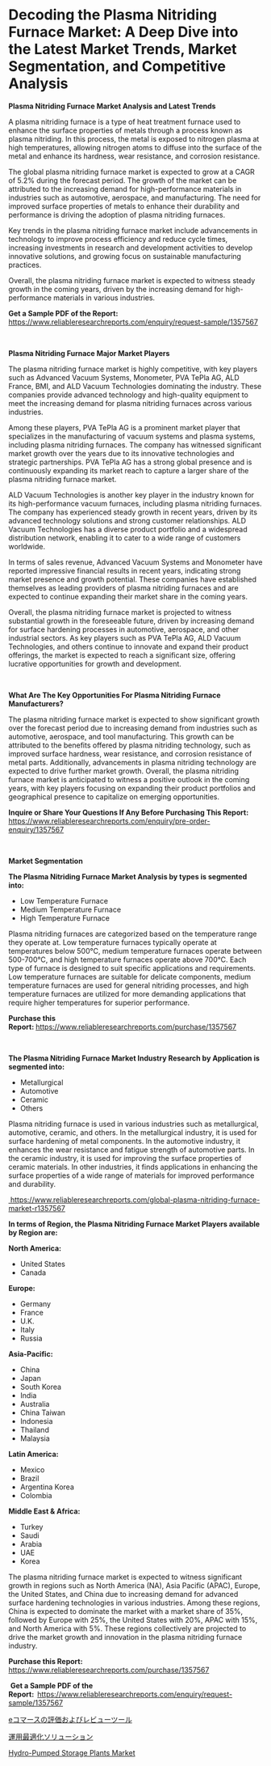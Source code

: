 <p><h1>Decoding the Plasma Nitriding Furnace Market: A Deep Dive into the Latest Market Trends, Market Segmentation, and Competitive Analysis</h1></p><p><strong>Plasma Nitriding Furnace Market Analysis and Latest Trends</strong></p>
<p><p>A plasma nitriding furnace is a type of heat treatment furnace used to enhance the surface properties of metals through a process known as plasma nitriding. In this process, the metal is exposed to nitrogen plasma at high temperatures, allowing nitrogen atoms to diffuse into the surface of the metal and enhance its hardness, wear resistance, and corrosion resistance.</p><p>The global plasma nitriding furnace market is expected to grow at a CAGR of 5.2% during the forecast period. The growth of the market can be attributed to the increasing demand for high-performance materials in industries such as automotive, aerospace, and manufacturing. The need for improved surface properties of metals to enhance their durability and performance is driving the adoption of plasma nitriding furnaces.</p><p>Key trends in the plasma nitriding furnace market include advancements in technology to improve process efficiency and reduce cycle times, increasing investments in research and development activities to develop innovative solutions, and growing focus on sustainable manufacturing practices.</p><p>Overall, the plasma nitriding furnace market is expected to witness steady growth in the coming years, driven by the increasing demand for high-performance materials in various industries.</p></p>
<p><strong>Get a Sample PDF of the Report:&nbsp;</strong> <a href="https://www.reliableresearchreports.com/enquiry/request-sample/1357567">https://www.reliableresearchreports.com/enquiry/request-sample/1357567</a></p>
<p>&nbsp;</p>
<p><strong>Plasma Nitriding Furnace Major Market Players</strong></p>
<p><p>The plasma nitriding furnace market is highly competitive, with key players such as Advanced Vacuum Systems, Monometer, PVA TePla AG, ALD France, BMI, and ALD Vacuum Technologies dominating the industry. These companies provide advanced technology and high-quality equipment to meet the increasing demand for plasma nitriding furnaces across various industries.</p><p>Among these players, PVA TePla AG is a prominent market player that specializes in the manufacturing of vacuum systems and plasma systems, including plasma nitriding furnaces. The company has witnessed significant market growth over the years due to its innovative technologies and strategic partnerships. PVA TePla AG has a strong global presence and is continuously expanding its market reach to capture a larger share of the plasma nitriding furnace market.</p><p>ALD Vacuum Technologies is another key player in the industry known for its high-performance vacuum furnaces, including plasma nitriding furnaces. The company has experienced steady growth in recent years, driven by its advanced technology solutions and strong customer relationships. ALD Vacuum Technologies has a diverse product portfolio and a widespread distribution network, enabling it to cater to a wide range of customers worldwide.</p><p>In terms of sales revenue, Advanced Vacuum Systems and Monometer have reported impressive financial results in recent years, indicating strong market presence and growth potential. These companies have established themselves as leading providers of plasma nitriding furnaces and are expected to continue expanding their market share in the coming years.</p><p>Overall, the plasma nitriding furnace market is projected to witness substantial growth in the foreseeable future, driven by increasing demand for surface hardening processes in automotive, aerospace, and other industrial sectors. As key players such as PVA TePla AG, ALD Vacuum Technologies, and others continue to innovate and expand their product offerings, the market is expected to reach a significant size, offering lucrative opportunities for growth and development.</p></p>
<p>&nbsp;</p>
<p><strong>What Are The Key Opportunities For Plasma Nitriding Furnace Manufacturers?</strong></p>
<p><p>The plasma nitriding furnace market is expected to show significant growth over the forecast period due to increasing demand from industries such as automotive, aerospace, and tool manufacturing. This growth can be attributed to the benefits offered by plasma nitriding technology, such as improved surface hardness, wear resistance, and corrosion resistance of metal parts. Additionally, advancements in plasma nitriding technology are expected to drive further market growth. Overall, the plasma nitriding furnace market is anticipated to witness a positive outlook in the coming years, with key players focusing on expanding their product portfolios and geographical presence to capitalize on emerging opportunities.</p></p>
<p><strong>Inquire or Share Your Questions If Any Before Purchasing This Report:</strong> <a href="https://www.reliableresearchreports.com/enquiry/pre-order-enquiry/1357567">https://www.reliableresearchreports.com/enquiry/pre-order-enquiry/1357567</a></p>
<p>&nbsp;</p>
<p><strong>Market Segmentation</strong></p>
<p><strong>The Plasma Nitriding Furnace Market Analysis by types is segmented into:</strong></p>
<p><ul><li>Low Temperature Furnace</li><li>Medium Temperature Furnace</li><li>High Temperature Furnace</li></ul></p>
<p><p>Plasma nitriding furnaces are categorized based on the temperature range they operate at. Low temperature furnaces typically operate at temperatures below 500°C, medium temperature furnaces operate between 500-700°C, and high temperature furnaces operate above 700°C. Each type of furnace is designed to suit specific applications and requirements. Low temperature furnaces are suitable for delicate components, medium temperature furnaces are used for general nitriding processes, and high temperature furnaces are utilized for more demanding applications that require higher temperatures for superior performance.</p></p>
<p><strong>Purchase this Report:&nbsp;</strong><a href="https://www.reliableresearchreports.com/purchase/1357567">https://www.reliableresearchreports.com/purchase/1357567</a></p>
<p>&nbsp;</p>
<p><strong>The Plasma Nitriding Furnace Market Industry Research by Application is segmented into:</strong></p>
<p><ul><li>Metallurgical</li><li>Automotive</li><li>Ceramic</li><li>Others</li></ul></p>
<p><p>Plasma nitriding furnace is used in various industries such as metallurgical, automotive, ceramic, and others. In the metallurgical industry, it is used for surface hardening of metal components. In the automotive industry, it enhances the wear resistance and fatigue strength of automotive parts. In the ceramic industry, it is used for improving the surface properties of ceramic materials. In other industries, it finds applications in enhancing the surface properties of a wide range of materials for improved performance and durability.</p></p>
<p><a href="https://www.reliableresearchreports.com/global-plasma-nitriding-furnace-market-r1357567">&nbsp;https://www.reliableresearchreports.com/global-plasma-nitriding-furnace-market-r1357567</a></p>
<p><strong>In terms of Region, the Plasma Nitriding Furnace Market Players available by Region are:</strong></p>
<p>
    <p> <strong> North America: </strong>
        <ul>
            <li>United States</li>
            <li>Canada</li>
        </ul>
        </p> 
    <p> <strong> Europe: </strong>
        <ul>
            <li>Germany</li>
            <li>France</li>
            <li>U.K.</li>
            <li>Italy</li>
            <li>Russia</li>
        </ul>
        </p> 
    <p> <strong> Asia-Pacific: </strong>
        <ul>
            <li>China</li>
            <li>Japan</li>
            <li>South Korea</li>
            <li>India</li>
            <li>Australia</li>
            <li>China Taiwan</li>
            <li>Indonesia</li>
            <li>Thailand</li>
            <li>Malaysia</li>
        </ul>
        </p> 
    <p> <strong> Latin America: </strong>
        <ul>
            <li>Mexico</li>
            <li>Brazil</li>
            <li>Argentina Korea</li>
            <li>Colombia</li>
        </ul>
        </p> 
    <p> <strong> Middle East & Africa: </strong>
        <ul>
            <li>Turkey</li>
            <li>Saudi</li>
            <li>Arabia</li>
            <li>UAE</li>
            <li>Korea</li>
        </ul>
    </p>
    </p>
<p><p>The plasma nitriding furnace market is expected to witness significant growth in regions such as North America (NA), Asia Pacific (APAC), Europe, the United States, and China due to increasing demand for advanced surface hardening technologies in various industries. Among these regions, China is expected to dominate the market with a market share of 35%, followed by Europe with 25%, the United States with 20%, APAC with 15%, and North America with 5%. These regions collectively are projected to drive the market growth and innovation in the plasma nitriding furnace industry.</p></p>
<p><strong>Purchase this Report: </strong><a href="https://www.reliableresearchreports.com/purchase/1357567">https://www.reliableresearchreports.com/purchase/1357567</a></p>
<p>&nbsp;<strong>Get a Sample PDF of the Report:&nbsp;&nbsp;</strong><a href="https://www.reliableresearchreports.com/enquiry/request-sample/1357567">https://www.reliableresearchreports.com/enquiry/request-sample/1357567</a></p>
<p><strong></strong></p>
<p><p><a href="https://medium.com/@chrispbacon162023/%E9%9B%BB%E5%AD%90%E5%95%86%E5%8F%96%E5%BC%95%E3%81%AE%E8%A9%95%E4%BE%A1%E3%81%8A%E3%82%88%E3%81%B3%E3%83%AC%E3%83%93%E3%83%A5%E3%83%BC%E3%83%84%E3%83%BC%E3%83%AB%E5%B8%82%E5%A0%B4%E3%81%AE%E8%A6%8F%E6%A8%A1%E3%81%A8%E3%82%B7%E3%82%A7%E3%82%A2%E5%88%86%E6%9E%90-minus-%E6%88%90%E9%95%B7%E3%83%88%E3%83%AC%E3%83%B3%E3%83%89%E3%81%A8%E4%BA%88%E6%B8%AC-2024%E5%B9%B4-minus-2031%E5%B9%B4-8333bc9f625e">eコマースの評価およびレビューツール</a></p><p><a href="https://medium.com/@izaiahbartell/%E3%82%AA%E3%83%9A%E3%83%AC%E3%83%BC%E3%82%B7%E3%83%A7%E3%83%B3%E6%9C%80%E9%81%A9%E5%8C%96%E3%82%BD%E3%83%AA%E3%83%A5%E3%83%BC%E3%82%B7%E3%83%A7%E3%83%B3%E5%B8%82%E5%A0%B4%E8%AA%BF%E6%9F%BB%E3%83%AC%E3%83%9D%E3%83%BC%E3%83%88%E3%81%AB%E3%81%AF-%E5%B8%82%E5%A0%B4%E8%A6%8F%E6%A8%A1-%E3%82%B7%E3%82%A7%E3%82%A2-%E6%88%90%E9%95%B7%E7%8E%87%E3%81%AB%E9%96%A2%E3%81%99%E3%82%8B%E5%88%86%E6%9E%90%E3%81%8C%E5%90%AB%E3%81%BE%E3%82%8C%E3%81%A6%E3%81%8A%E3%82%8A-2024%E5%B9%B4%E3%81%8B%E3%82%892031%E5%B9%B4%E3%81%BE%E3%81%A7%E3%81%AE-%E3%81%AEcagr%E3%81%A7%E4%BA%88%E6%B8%AC%E3%81%95%E3%82%8C%E3%81%A6%E3%81%84%E3%81%BE%E3%81%99-9dbf70fa5eb4">運用最適化ソリューション</a></p><p><a href="https://github.com/NorbertYates/Market-Research-Report-List-5/blob/main/hydro-pumped-storage-plants-market.md">Hydro-Pumped Storage Plants Market</a></p></p>